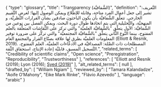 {
    "type": "glossary",
    "title": "Transparency (الشَّفافيَّة)",
    "definition": "التَّعريف: تشير إلى جعل أعمال الفرد متاحة، وقابلة للإطِّلاع ويمكن الوصول إليها؛ لغرض التَّقييم الخارجي. تتعلَّق الشَّفافيَّة بأن يكون الباحثون صادقين بشأن القرارات النَّظريَّة، و المنهجيَّة، والتَّحليلية التي يتم اتخاذها طوال دورة البحث. ويمكن الفصل بين نوعين من الشَّفافيَّة: الأول يتعلَّق \"بالشَّفافيَّة العلميَّة\" والتي تركز على النِّقاشات المتعلِّقة بالعلم المفتوح، بينما النَّوع الثَّاني يتعلَّق \"بالشَّفافيَّة المجتمعيَّة\" والتي تركِّز على ضرورة توفير المعلومات العلميَّة بطرق لها علاقة بصنّاع القرار والمجتمع العام (Elliott & Resnik, 2019).  المصطلحات ذات الصِّلة: المصداقيَّة في الادعِّاءات العلميَّة، العلم المفتوح، التَّسجيل المسبق، قابليَّة إعادة الإنتاج، استحقاق الثِّقة.",
    "related_terms": [
        "Credibility of scientific claims",
        "Open science",
        "Preregistration",
        "Reproducibility",
        "Trustworthiness"
    ],
    "references": [
        "Elliott and Resnik (2019); Lyon (2016); [Syed (2019)](https://psyarxiv.com/cteyb/)"
    ],
    "alt_related_terms": [
        null
    ],
    "drafted_by": [
        "William Ngiam"
    ],
    "reviewed_by": [
        "Tamara Kalandadze",
        "Aoife O’Mahony",
        "Eike Mark Rinke",
        "Flávio Azevedo"
    ],
    "language": "arabic"
}